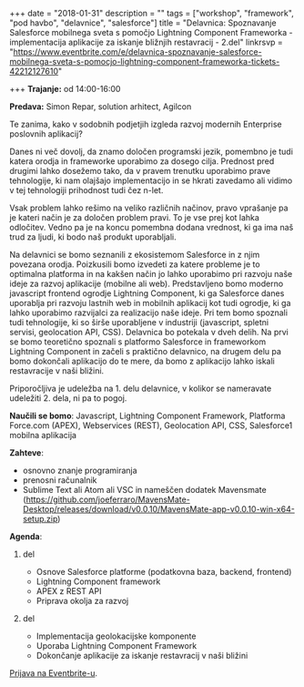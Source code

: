 +++
date = "2018-01-31"
description = ""
tags = ["workshop", "framework", "pod havbo", "delavnice", "salesforce"]
title = "Delavnica: Spoznavanje Salesforce mobilnega sveta s pomočjo Lightning Component Frameworka - implementacija aplikacije za iskanje bližnjih restavracij - 2.del"
linkrsvp = "https://www.eventbrite.com/e/delavnica-spoznavanje-salesforce-mobilnega-sveta-s-pomocjo-lightning-component-frameworka-tickets-42212127610"

+++
**Trajanje:** od 14:00-16:00

**Predava:** Simon Repar, solution arhitect, Agilcon

Te zanima, kako v sodobnih podjetjih izgleda razvoj modernih Enterprise poslovnih aplikacij?

Danes ni več dovolj, da znamo določen programski jezik, pomembno je tudi katera orodja in frameworke uporabimo za dosego cilja. Prednost pred drugimi lahko dosežemo tako, da v pravem trenutku uporabimo prave tehnologije, ki nam olajšajo implementacijo in se hkrati zavedamo ali vidimo v tej tehnologiji prihodnost tudi čez n-let. 

<!--more-->

Vsak problem lahko rešimo na veliko različnih načinov, pravo vprašanje pa je kateri način je za določen problem pravi. To je vse prej kot lahka odločitev. Vedno pa je na koncu pomembna dodana vrednost, ki ga ima naš trud za ljudi, ki bodo naš produkt uporabljali.

Na delavnici se bomo seznanili z ekosistemom Salesforce in z njim povezana orodja. Poizkusili bomo izvedeti za katere probleme je to optimalna platforma in na kakšen način jo lahko uporabimo pri razvoju naše ideje za razvoj aplikacije (mobilne ali web). Predstavljeno bomo moderno javascript frontend ogrodje Lightning Component, ki ga Salesforce danes uporablja pri razvoju lastnih web in mobilnih aplikacij kot tudi ogrodje, ki ga lahko uporabimo razvijalci za realizacijo naše ideje. Pri tem bomo spoznali tudi tehnologije, ki so širše uporabljene v industriji (javascript, spletni servisi, geolocation API, CSS).
Delavnica bo potekala v dveh delih. Na prvi se bomo teoretično spoznali s platformo Salesforce in frameworkom Lightning Component in začeli s praktično delavnico, na drugem delu pa bomo dokončali aplikacijo do te mere, da bomo z aplikacijo lahko iskali restavracije v naši bližini.
 
Priporočljiva je udeležba na 1. delu delavnice, v kolikor se nameravate udeležiti 2. dela, ni pa to pogoj.

**Naučili se bomo**: Javascript, Lightning Component Framework, Platforma Force.com (APEX), Webservices (REST), Geolocation API, CSS, Salesforce1 mobilna aplikacija

**Zahteve**:

* osnovno znanje programiranja
* prenosni računalnik
* Sublime Text ali Atom ali VSC in nameščen dodatek Mavensmate (https://github.com/joeferraro/MavensMate-Desktop/releases/download/v0.0.10/MavensMate-app-v0.0.10-win-x64-setup.zip)

**Agenda**:

1. del
    * Osnove Salesforce platforme (podatkovna baza, backend, frontend)
    * Lightning Component framework
    * APEX z REST API
    * Priprava okolja za razvoj

2. del
    * Implementacija geolokacijske komponente
    * Uporaba Lightning Component Framework
    * Dokončanje aplikacije za iskanje restavracij v naši bližini


[Prijava na Eventbrite-u](https://www.eventbrite.com/e/delavnica-spoznavanje-salesforce-mobilnega-sveta-s-pomocjo-lightning-component-frameworka-tickets-42212127610).